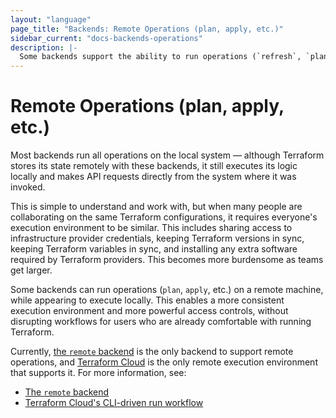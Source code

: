 ```yaml
---
layout: "language"
page_title: "Backends: Remote Operations (plan, apply, etc.)"
sidebar_current: "docs-backends-operations"
description: |-
  Some backends support the ability to run operations (`refresh`, `plan`, `apply`, etc.) remotely. Terraform will continue to look and behave as if they're running locally while they in fact run on a remote machine.
---
```


# Remote Operations (plan, apply, etc.)

Most backends run all operations on the local system — although Terraform stores
its state remotely with these backends, it still executes its logic locally and
makes API requests directly from the system where it was invoked.

This is simple to understand and work with, but when many people are
collaborating on the same Terraform configurations, it requires everyone's
execution environment to be similar. This includes sharing access to
infrastructure provider credentials, keeping Terraform versions in sync,
keeping Terraform variables in sync, and installing any extra software required
by Terraform providers. This becomes more burdensome as teams get larger.

Some backends can run operations (`plan`, `apply`, etc.) on a remote machine,
while appearing to execute locally. This enables a more consistent execution
environment and more powerful access controls, without disrupting workflows
for users who are already comfortable with running Terraform.

Currently, [the `remote` backend](./types/remote.html) is the only backend to
support remote operations, and [Terraform Cloud](/docs/cloud/index.html)
is the only remote execution environment that supports it. For more information, see:

- [The `remote` backend](./types/remote.html)
- [Terraform Cloud's CLI-driven run workflow](/docs/cloud/run/cli.html)
